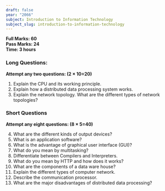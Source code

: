 ```yaml
---
draft: false
year: "2066"
subject: Introduction to Information Technology
subject_slug: introduction-to-information-technology
---
```


**Full Marks: 60**\
**Pass Marks: 24**\
**Time: 3 hours**

### Long Questions:

**Attempt any two questions: (2 × 10=20)**

1. Explain the CPU and its working principle.
2. Explain how a distributed data processing system works.
3. Explain the network topology. What are the different types of network topologies?

### Short Questions

**Attempt any eight questions: (8 × 5=40)**

4. What are the different kinds of output devices?
5. What is an application software?
6. What is the advantage of graphical user interface (GUI)?
7. What do you mean by multitasking?
8. Differentiate between Compilers and Interpreters.
9. What do you mean by HTTP and how does it works?
10. What are the components of a data ware house?
11. Explain the different types of computer network.
12. Describe the communication processor.
13. What are the major disadvantages of distributed data processing?

